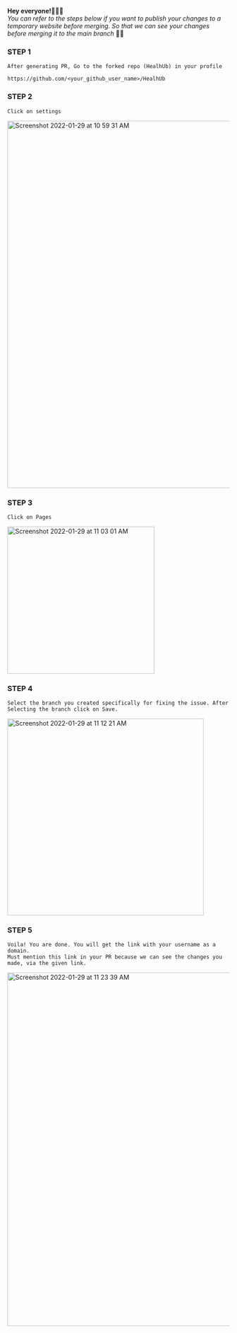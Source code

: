 **Hey everyone!👨🏻‍💻**
<br>
_You can refer to the steps below if you want to publish your changes to a temporary website before merging. So that we can see your changes before merging it to the main branch_ 🙌🏻

### STEP 1
```
After generating PR, Go to the forked repo (HealhUb) in your profile

https://github.com/<your_github_user_name>/HealhUb
```

### STEP 2
```
Click on settings
```
<img width="830" alt="Screenshot 2022-01-29 at 10 59 31 AM" src="https://user-images.githubusercontent.com/78532081/151648856-c27bd48b-b06d-4c89-a522-c1ad9d095523.png">

### STEP 3
```
Click on Pages
```

<img width="333" alt="Screenshot 2022-01-29 at 11 03 01 AM" src="https://user-images.githubusercontent.com/78532081/151648959-7ee34e61-7d83-4714-bcb4-19bfe63ae34e.png">

### STEP 4

```
Select the branch you created specifically for fixing the issue. After Selecting the branch click on Save. 
```
<img width="445" alt="Screenshot 2022-01-29 at 11 12 21 AM" src="https://user-images.githubusercontent.com/78532081/151649141-a398d36e-25bf-4a9c-89eb-fab2b2d308e9.png">

### STEP 5
```
Voila! You are done. You will get the link with your username as a domain.
Must mention this link in your PR because we can see the changes you made, via the given link.
```
<img width="799" alt="Screenshot 2022-01-29 at 11 23 39 AM" src="https://user-images.githubusercontent.com/78532081/151649438-cff46806-982d-4ea2-aa91-ec36acd99652.png">


